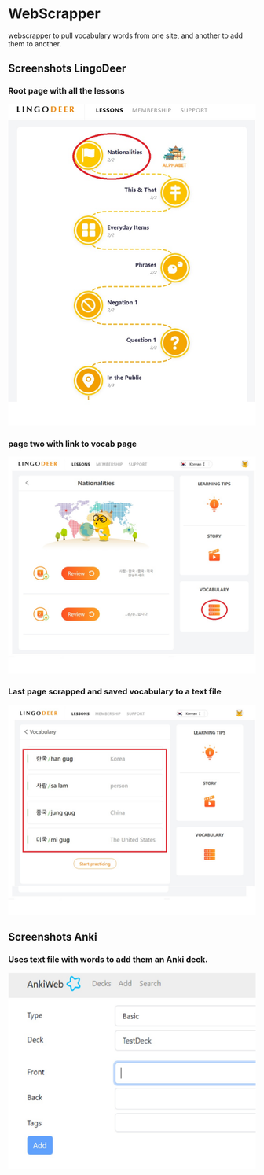# WebScrapper
webscrapper to pull vocabulary words from one site, and another to add them to another. 


## Screenshots LingoDeer
### Root page with all the lessons <br />
![Screenshot of LingoDeer](https://github.com/Justin-Kuchmy/WebScrapper/blob/main/WebScreenShots/LingoOne.jpg)
### page two with link to vocab page<br />
![Screenshot of LingoDeer](https://github.com/Justin-Kuchmy/WebScrapper/blob/main/WebScreenShots/LingoTwo.jpg)
### Last page scrapped and saved vocabulary to a text file<br />
![Screenshot of LingoDeer](https://github.com/Justin-Kuchmy/WebScrapper/blob/main/WebScreenShots/LingoThree.jpg)

## Screenshots Anki
### Uses text file with words to add them an Anki deck.<br />
![Screenshot of Anki](https://github.com/Justin-Kuchmy/WebScrapper/blob/main/WebScreenShots/Anki.jpg)
